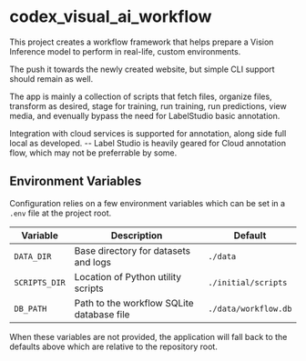 # codex_visual_ai_workflow

This project creates a workflow framework that helps prepare a Vision Inference model to perform in real-life, custom environments. 

The push it towards the newly created website, but simple CLI support should remain as well. 

The app is mainly a collection of scripts that fetch files, organize files, transform as desired, stage for training, run training, run predictions, view media, and evenually bypass the need for LabelStudio basic annotation. 

Integration with cloud services is supported for annotation, along side full local as developed.  -- Label Studio is heavily geared for Cloud annotation flow, which may not be preferrable by some.


## Environment Variables

Configuration relies on a few environment variables which can be set in a `.env` file at the project root.

| Variable      | Description                               | Default               |
|---------------|-------------------------------------------|-----------------------|
| `DATA_DIR`    | Base directory for datasets and logs       | `./data`              |
| `SCRIPTS_DIR` | Location of Python utility scripts         | `./initial/scripts`   |
| `DB_PATH`     | Path to the workflow SQLite database file  | `./data/workflow.db`  |

When these variables are not provided, the application will fall back to the defaults above which are relative to the repository root.


